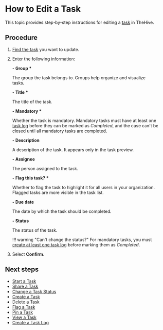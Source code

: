 # How to Edit a Task

This topic provides step-by-step instructions for editing a [task](about-tasks.md) in TheHive.

<h2>Procedure</h2>

1. [Find the task](../tasks/search-for-tasks/find-a-task.md) you want to update.

2. Enter the following information:

    **- Group \***

    The group the task belongs to. Groups help organize and visualize tasks.

    **- Title \***

    The title of the task.

    **- Mandatory \***

    Whether the task is mandatory. Mandatory tasks must have at least one [task log](about-task-logs.md) before they can be marked as *Completed*, and the case can't be closed until all mandatory tasks are completed.

    **- Description**

    A description of the task. It appears only in the task preview.

    **- Assignee**

    The person assigned to the task.

    **- Flag this task? \***

    Whether to flag the task to highlight it for all users in your organization. Flagged tasks are more visible in the task list.

    **- Due date**

    The date by which the task should be completed.

    **- Status**

    The status of the task.

    !!! warning "Can't change the status?"
        For mandatory tasks, you must [create at least one task log](create-a-task-log.md) before marking them as *Completed*.

3. Select **Confirm**.

<h2>Next steps</h2>

* [Start a Task](start-a-task.md)
* [Share a Task](share-a-task.md)
* [Change a Task Status](change-task-status.md)
* [Create a Task](create-a-task.md)
* [Delete a Task](delete-a-task.md)
* [Flag a Task](flag-a-task.md)
* [Pin a Task](pin-a-task.md)
* [View a Task](pin-a-task.md)
* [Create a Task Log](create-a-task-log.md)
